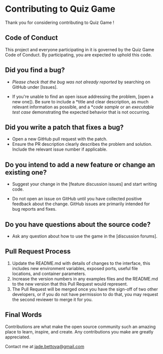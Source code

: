 # Contributing to Quiz Game

Thank you for considering contributing to Quiz Game !

## Code of Conduct

This project and everyone participating in it is governed by the Quiz Game Code of Conduct. By participating, you are expected to uphold this code.

## Did you find a bug?

* *Please check that the bug was not already reported* by searching on GitHub under [Issues].

* If you're unable to find an open issue addressing the problem, [open a new one]). Be sure to include a *title and clear description, as much relevant information as possible, and a **code sample* or an *executable test case* demonstrating the expected behavior that is not occurring.

## Did you write a patch that fixes a bug?

* Open a new GitHub pull request with the patch.
* Ensure the PR description clearly describes the problem and solution. Include the relevant issue number if applicable.

## Do you intend to add a new feature or change an existing one?

* Suggest your change in the [feature discussion issues] and start writing code.

* Do not open an issue on GitHub until you have collected positive feedback about the change. GitHub issues are primarily intended for bug reports and fixes.

## Do you have questions about the source code?

* Ask any question about how to use the game in the [discussion forums].

## Pull Request Process

1. Update the README.md with details of changes to the interface, this includes new environment variables, exposed ports, useful file locations, and container parameters.
2. Increase the version numbers in any examples files and the README.md to the new version that this Pull Request would represent.
3. The Pull Request will be merged once you have the sign-off of two other developers, or if you do not have permission to do that, you may request the second reviewer to merge it for you.



## Final Words

Contributions are what make the open source community such an amazing place to learn, inspire, and create. Any contributions you make are greatly appreciated.

Contact me at jade.bettoya@gmail.com